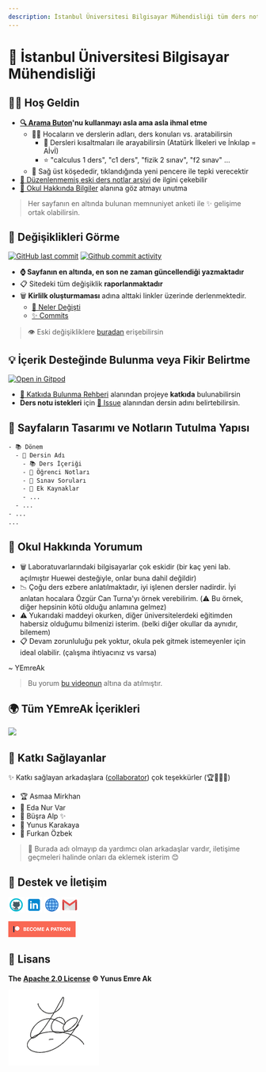 ```yaml
---
description: İstanbul Üniversitesi Bilgisayar Mühendisliği tüm ders notlarını içerir.
---
```


# 🏫 İstanbul Üniversitesi Bilgisayar Mühendisliği

## 🙋‍♂️ Hoş Geldin

- **[🔍 Arama Buton](https://iuce.yemreak.com/?q=)'nu kullanmayı asla ama asla ihmal etme**
  - 👨‍🏫 Hocaların ve derslerin adları, ders konuları vs. aratabilirsin
    - 💎 Dersleri kısaltmaları ile arayabilirsin (Atatürk İlkeleri ve İnkılap = Aİvİ)
    - ⭐ "calculus 1 ders", "c1 ders", "fizik 2 sınav", "f2 sınav" ...
  - 🏹 Sağ üst köşededir, tıklandığında yeni pencere ile tepki verecektir
- [📂 Düzenlenmemiş eski ders notlar arşivi](https://drive.google.com/open?id=1JPZH6Z_K59UeO-A79H0pcBIsAJlw40Y-) de ilgini çekebilir
- [🏫 Okul Hakkında Bilgiler](./bilgiler/README.md) alanına göz atmayı unutma

> Her sayfanın en altında bulunan memnuniyet anketi ile ✨ gelişime ortak olabilirsin.

## 👀 Değişiklikleri Görme

[![GitHub last commit](https://img.shields.io/github/last-commit/yemreak/IstanbulUniversity-CE?label=Son%20g%C3%BCncelleme&style=for-the-badge)](https://iuce.yemreak.com/changelog)
[![Github commit activity](https://img.shields.io/github/commit-activity/w/yemreak/IstanbulUniversity-CE?label=G%C3%BCncelleme%20S%C4%B1kl%C4%B1%C4%9F%C4%B1&style=for-the-badge)](https://iuce.yemreak.com/changelog)

- **⌚ Sayfanın en altında, en son ne zaman güncellendiği yazmaktadır**
- 📋 Sitedeki tüm değişiklik **raporlanmaktadır**
- 🗑️ **Kirlilk oluşturmaması** adına alttaki linkler üzerinde derlenmektedir.
  - [👀 Neler Değişti](./CHANGELOG.md)
  - [✨ Commits](https://github.com/YEmreAk/IstanbulUniversity-CE/commits/master)

> 👁️ Eski değişikliklere [buradan](./CHANGELOG-old.md) erişebilirsin

## 💡 İçerik Desteğinde Bulunma veya Fikir Belirtme

[![Open in Gitpod](https://gitpod.io/button/open-in-gitpod.svg)](https://gitpod.io/#https://github.com/YEmreAk/IstanbulUniversity-CE)

- [💖 Katkıda Bulunma Rehberi](CONTRIBUTING.md) alanından projeye **katkıda** bulunabilirsin
- **Ders notu istekleri** için [🦋 Issue](https://github.com/YEmreAk/IstanbulUniversity-CE/issues/new/choose) alanından dersin adını belirtebilirsin.

## 👷‍ Sayfaların Tasarımı ve Notların Tutulma Yapısı

```txt
- 📚 Dönem
  - 🔰 Dersin Adı
    - 📚 Ders İçeriği
    - 📕 Öğrenci Notları
    - 📃 Sınav Soruları
    - 📁 Ek Kaynaklar
    - ...
  - ...
- ...
...
```

## 💭 Okul Hakkında Yorumum

- 🗑️ Laboratuvarlarındaki bilgisayarlar çok eskidir (bir kaç yeni lab. açılmıştır Huewei desteğiyle, onlar buna dahil değildir)
- 📉 Çoğu ders ezbere anlatılmaktadır, iyi işlenen dersler nadirdir. İyi anlatan hocalara Özgür Can Turna'yı örnek verebilirim. (⚠️ Bu örnek, diğer hepsinin kötü olduğu anlamına gelmez)
- ⚠️ Yukarıdaki maddeyi okurken, diğer üniversitelerdeki eğitimden habersiz olduğumu bilmenizi isterim. (belki diğer okullar da aynıdır, bilemem)
- 📋 Devam zorunluluğu pek yoktur, okula pek gitmek istemeyenler için ideal olabilir. (çalışma ihtiyacınız vs varsa)

~ YEmreAk

> Bu yorum [bu videonun](https://www.youtube.com/watch?v=y1IiDFM10Bw) altına da atılmıştır.

## 🌍 Tüm YEmreAk İçerikleri

![](https://drive.google.com/uc?id=1LZoJzZyY_uYbl3zCxk6ZtZPaDiMHglMv)

## 🤝 Katkı Sağlayanlar

✨ Katkı sağlayan arkadaşlara ([collaborator](https://github.com/YEmreAk/IstanbulUniversity-CE/graphs/contributors)) çok teşekkürler (🏆🥇🥈🥉)

- 🏆 Asmaa Mirkhan
- 🥇 Eda Nur Var
- 🥇 Büşra Alp ✨
- 🥈 Yunus Karakaya
- 🥈 Furkan Özbek

> 📢 Burada adı olmayıp da yardımcı olan arkadaşlar vardır, iletişime geçmeleri halinde onları da eklemek isterim 😊

## 💖 Destek ve İletişim

​[​![Github](.github/assets/github_32px.png)​](https://github.com/yedhrab) [​![LinkedIn](.github/assets/linkedin_32px.png)​](https://www.linkedin.com/in/yemreak/) [​![Website](.github/assets/geography_32px.png)​](https://yemreak.com/) [​![Mail](.github/assets/gmail_32px.png)​](mailto:yemreak.com@gmail.com?subject=IstanbulUniversity%20%7C%20GitHub)​

​[​![Patreon](.github/assets/become_a_patron_32px.png)](https://www.patreon.com/yemreak/)

## 🔏 Lisans

**The** [**Apache 2.0 License**](https://choosealicense.com/licenses/apache-2.0/) **©️ Yunus Emre Ak**

![YEmreAk](.github/assets/ysigniture-trans.png)

